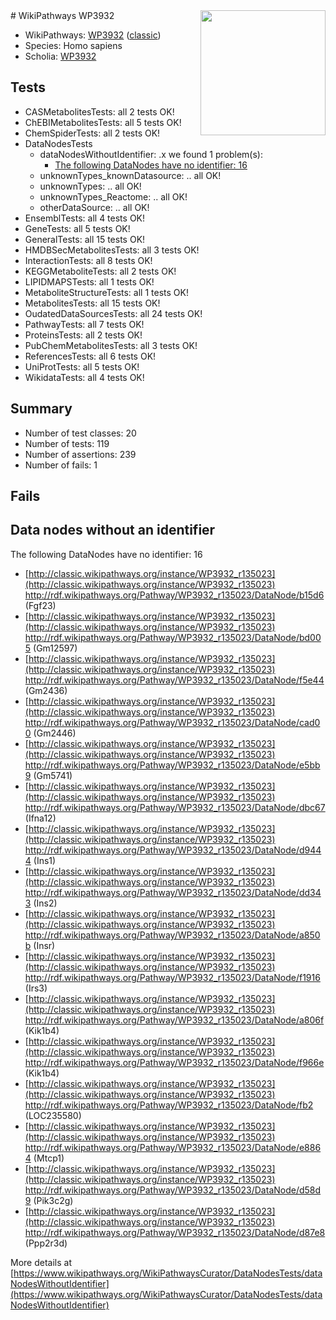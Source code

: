 <img style="float: right; width: 200px" src="https://upload.wikimedia.org/wikipedia/commons/thumb/8/83/Wplogo_with_text_500.png/640px-Wplogo_with_text_500.png" />
# WikiPathways WP3932

* WikiPathways: [WP3932](https://wikipathways.org/pathways/WP3932) ([classic](https://classic.wikipathways.org/instance/WP3932))
* Species: Homo sapiens
* Scholia: [WP3932](https://scholia.toolforge.org/wikipathways/WP3932)
## Tests
* CASMetabolitesTests: all 2 tests OK!
* ChEBIMetabolitesTests: all 5 tests OK!
* ChemSpiderTests: all 2 tests OK!
* DataNodesTests
    * dataNodesWithoutIdentifier: .x we found 1 problem(s):
        * [The following DataNodes have no identifier: 16](#8792c496)
    * unknownTypes_knownDatasource: .. all OK!
    * unknownTypes: .. all OK!
    * unknownTypes_Reactome: .. all OK!
    * otherDataSource: .. all OK!
* EnsemblTests: all 4 tests OK!
* GeneTests: all 5 tests OK!
* GeneralTests: all 15 tests OK!
* HMDBSecMetabolitesTests: all 3 tests OK!
* InteractionTests: all 8 tests OK!
* KEGGMetaboliteTests: all 2 tests OK!
* LIPIDMAPSTests: all 1 tests OK!
* MetaboliteStructureTests: all 1 tests OK!
* MetabolitesTests: all 15 tests OK!
* OudatedDataSourcesTests: all 24 tests OK!
* PathwayTests: all 7 tests OK!
* ProteinsTests: all 2 tests OK!
* PubChemMetabolitesTests: all 3 tests OK!
* ReferencesTests: all 6 tests OK!
* UniProtTests: all 5 tests OK!
* WikidataTests: all 4 tests OK!


## Summary

* Number of test classes: 20
* Number of tests: 119
* Number of assertions: 239
* Number of fails: 1

## Fails

<a name="8792c496" />

## Data nodes without an identifier

The following DataNodes have no identifier: 16

* [http://classic.wikipathways.org/instance/WP3932_r135023](http://classic.wikipathways.org/instance/WP3932_r135023) http://rdf.wikipathways.org/Pathway/WP3932_r135023/DataNode/b15d6 (Fgf23)
* [http://classic.wikipathways.org/instance/WP3932_r135023](http://classic.wikipathways.org/instance/WP3932_r135023) http://rdf.wikipathways.org/Pathway/WP3932_r135023/DataNode/bd005 (Gm12597)
* [http://classic.wikipathways.org/instance/WP3932_r135023](http://classic.wikipathways.org/instance/WP3932_r135023) http://rdf.wikipathways.org/Pathway/WP3932_r135023/DataNode/f5e44 (Gm2436)
* [http://classic.wikipathways.org/instance/WP3932_r135023](http://classic.wikipathways.org/instance/WP3932_r135023) http://rdf.wikipathways.org/Pathway/WP3932_r135023/DataNode/cad00 (Gm2446)
* [http://classic.wikipathways.org/instance/WP3932_r135023](http://classic.wikipathways.org/instance/WP3932_r135023) http://rdf.wikipathways.org/Pathway/WP3932_r135023/DataNode/e5bb9 (Gm5741)
* [http://classic.wikipathways.org/instance/WP3932_r135023](http://classic.wikipathways.org/instance/WP3932_r135023) http://rdf.wikipathways.org/Pathway/WP3932_r135023/DataNode/dbc67 (Ifna12)
* [http://classic.wikipathways.org/instance/WP3932_r135023](http://classic.wikipathways.org/instance/WP3932_r135023) http://rdf.wikipathways.org/Pathway/WP3932_r135023/DataNode/d9444 (Ins1)
* [http://classic.wikipathways.org/instance/WP3932_r135023](http://classic.wikipathways.org/instance/WP3932_r135023) http://rdf.wikipathways.org/Pathway/WP3932_r135023/DataNode/dd343 (Ins2)
* [http://classic.wikipathways.org/instance/WP3932_r135023](http://classic.wikipathways.org/instance/WP3932_r135023) http://rdf.wikipathways.org/Pathway/WP3932_r135023/DataNode/a850b (Insr)
* [http://classic.wikipathways.org/instance/WP3932_r135023](http://classic.wikipathways.org/instance/WP3932_r135023) http://rdf.wikipathways.org/Pathway/WP3932_r135023/DataNode/f1916 (Irs3)
* [http://classic.wikipathways.org/instance/WP3932_r135023](http://classic.wikipathways.org/instance/WP3932_r135023) http://rdf.wikipathways.org/Pathway/WP3932_r135023/DataNode/a806f (Kik1b4)
* [http://classic.wikipathways.org/instance/WP3932_r135023](http://classic.wikipathways.org/instance/WP3932_r135023) http://rdf.wikipathways.org/Pathway/WP3932_r135023/DataNode/f966e (Kik1b4)
* [http://classic.wikipathways.org/instance/WP3932_r135023](http://classic.wikipathways.org/instance/WP3932_r135023) http://rdf.wikipathways.org/Pathway/WP3932_r135023/DataNode/fb2 (LOC235580)
* [http://classic.wikipathways.org/instance/WP3932_r135023](http://classic.wikipathways.org/instance/WP3932_r135023) http://rdf.wikipathways.org/Pathway/WP3932_r135023/DataNode/e8864 (Mtcp1)
* [http://classic.wikipathways.org/instance/WP3932_r135023](http://classic.wikipathways.org/instance/WP3932_r135023) http://rdf.wikipathways.org/Pathway/WP3932_r135023/DataNode/d58d9 (Pik3c2g)
* [http://classic.wikipathways.org/instance/WP3932_r135023](http://classic.wikipathways.org/instance/WP3932_r135023) http://rdf.wikipathways.org/Pathway/WP3932_r135023/DataNode/d87e8 (Ppp2r3d)


More details at [https://www.wikipathways.org/WikiPathwaysCurator/DataNodesTests/dataNodesWithoutIdentifier](https://www.wikipathways.org/WikiPathwaysCurator/DataNodesTests/dataNodesWithoutIdentifier)

